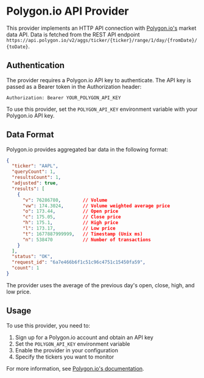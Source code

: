 # Polygon.io API Provider

This provider implements an HTTP API connection with [Polygon.io's](https://polygon.io/) market data API. Data is fetched from the REST API endpoint `https://api.polygon.io/v2/aggs/ticker/{ticker}/range/1/day/{fromDate}/{toDate}`.

## Authentication

The provider requires a Polygon.io API key to authenticate. The API key is passed as a Bearer token in the Authorization header:

```
Authorization: Bearer YOUR_POLYGON_API_KEY
```

To use this provider, set the `POLYGON_API_KEY` environment variable with your Polygon.io API key.

## Data Format

Polygon.io provides aggregated bar data in the following format:

```json
{
  "ticker": "AAPL",
  "queryCount": 1,
  "resultsCount": 1,
  "adjusted": true,
  "results": [
    {
      "v": 76286780,        // Volume
      "vw": 174.3024,       // Volume weighted average price
      "o": 173.44,          // Open price
      "c": 175.05,          // Close price
      "h": 175.1,           // High price
      "l": 173.17,          // Low price
      "t": 1677887999999,   // Timestamp (Unix ms)
      "n": 538470           // Number of transactions
    }
  ],
  "status": "OK",
  "request_id": "6a7e466b6f1c51c96c4751c15450fa59",
  "count": 1
}
```

The provider uses the average of the previous day's open, close, high, and low price.

## Usage

To use this provider, you need to:

1. Sign up for a Polygon.io account and obtain an API key
2. Set the `POLYGON_API_KEY` environment variable
3. Enable the provider in your configuration
4. Specify the tickers you want to monitor

For more information, see [Polygon.io's documentation](https://polygon.io/docs/stocks/getting-started).
